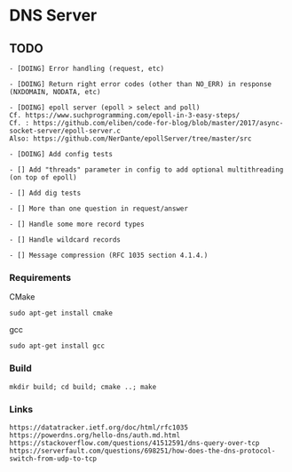 # DNS Server

## TODO

    - [DOING] Error handling (request, etc)

    - [DOING] Return right error codes (other than NO_ERR) in response (NXDOMAIN, NODATA, etc)

    - [DOING] epoll server (epoll > select and poll)
    Cf. https://www.suchprogramming.com/epoll-in-3-easy-steps/
    Cf. : https://github.com/eliben/code-for-blog/blob/master/2017/async-socket-server/epoll-server.c    
    Also: https://github.com/NerDante/epollServer/tree/master/src

    - [DOING] Add config tests

    - [] Add "threads" parameter in config to add optional multithreading (on top of epoll)

    - [] Add dig tests

    - [] More than one question in request/answer

    - [] Handle some more record types

    - [] Handle wildcard records

    - [] Message compression (RFC 1035 section 4.1.4.)

### Requirements

CMake

    sudo apt-get install cmake

gcc

    sudo apt-get install gcc


### Build

    mkdir build; cd build; cmake ..; make

### Links

    https://datatracker.ietf.org/doc/html/rfc1035
    https://powerdns.org/hello-dns/auth.md.html
    https://stackoverflow.com/questions/41512591/dns-query-over-tcp
    https://serverfault.com/questions/698251/how-does-the-dns-protocol-switch-from-udp-to-tcp
